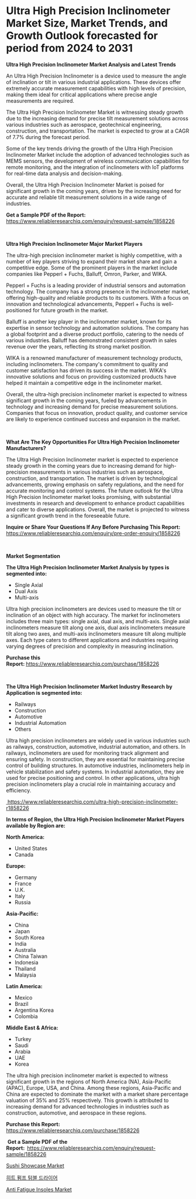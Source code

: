 <p><h1>Ultra High Precision Inclinometer Market Size, Market Trends, and Growth Outlook forecasted for period from 2024 to 2031</h1></p><p><strong>Ultra High Precision Inclinometer Market Analysis and Latest Trends</strong></p>
<p><p>An Ultra High Precision Inclinometer is a device used to measure the angle of inclination or tilt in various industrial applications. These devices offer extremely accurate measurement capabilities with high levels of precision, making them ideal for critical applications where precise angle measurements are required.</p><p>The Ultra High Precision Inclinometer Market is witnessing steady growth due to the increasing demand for precise tilt measurement solutions across various industries such as aerospace, geotechnical engineering, construction, and transportation. The market is expected to grow at a CAGR of 7.7% during the forecast period.</p><p>Some of the key trends driving the growth of the Ultra High Precision Inclinometer Market include the adoption of advanced technologies such as MEMS sensors, the development of wireless communication capabilities for remote monitoring, and the integration of inclinometers with IoT platforms for real-time data analysis and decision-making.</p><p>Overall, the Ultra High Precision Inclinometer Market is poised for significant growth in the coming years, driven by the increasing need for accurate and reliable tilt measurement solutions in a wide range of industries.</p></p>
<p><strong>Get a Sample PDF of the Report:&nbsp;</strong> <a href="https://www.reliableresearchiq.com/enquiry/request-sample/1858226">https://www.reliableresearchiq.com/enquiry/request-sample/1858226</a></p>
<p>&nbsp;</p>
<p><strong>Ultra High Precision Inclinometer Major Market Players</strong></p>
<p><p>The ultra-high precision inclinometer market is highly competitive, with a number of key players striving to expand their market share and gain a competitive edge. Some of the prominent players in the market include companies like Pepperl + Fuchs, Balluff, Omron, Parker, and WIKA.</p><p>Pepperl + Fuchs is a leading provider of industrial sensors and automation technology. The company has a strong presence in the inclinometer market, offering high-quality and reliable products to its customers. With a focus on innovation and technological advancements, Pepperl + Fuchs is well-positioned for future growth in the market.</p><p>Balluff is another key player in the inclinometer market, known for its expertise in sensor technology and automation solutions. The company has a global footprint and a diverse product portfolio, catering to the needs of various industries. Balluff has demonstrated consistent growth in sales revenue over the years, reflecting its strong market position.</p><p>WIKA is a renowned manufacturer of measurement technology products, including inclinometers. The company's commitment to quality and customer satisfaction has driven its success in the market. WIKA's innovative solutions and focus on providing customized products have helped it maintain a competitive edge in the inclinometer market.</p><p>Overall, the ultra-high precision inclinometer market is expected to witness significant growth in the coming years, fueled by advancements in technology and increasing demand for precise measurement solutions. Companies that focus on innovation, product quality, and customer service are likely to experience continued success and expansion in the market.</p></p>
<p>&nbsp;</p>
<p><strong>What Are The Key Opportunities For Ultra High Precision Inclinometer Manufacturers?</strong></p>
<p><p>The Ultra High Precision Inclinometer market is expected to experience steady growth in the coming years due to increasing demand for high-precision measurements in various industries such as aerospace, construction, and transportation. The market is driven by technological advancements, growing emphasis on safety regulations, and the need for accurate monitoring and control systems. The future outlook for the Ultra High Precision Inclinometer market looks promising, with substantial investments in research and development to enhance product capabilities and cater to diverse applications. Overall, the market is projected to witness a significant growth trend in the foreseeable future.</p></p>
<p><strong>Inquire or Share Your Questions If Any Before Purchasing This Report:</strong> <a href="https://www.reliableresearchiq.com/enquiry/pre-order-enquiry/1858226">https://www.reliableresearchiq.com/enquiry/pre-order-enquiry/1858226</a></p>
<p>&nbsp;</p>
<p><strong>Market Segmentation</strong></p>
<p><strong>The Ultra High Precision Inclinometer Market Analysis by types is segmented into:</strong></p>
<p><ul><li>Single Axial</li><li>Dual Axis</li><li>Multi-axis</li></ul></p>
<p><p>Ultra high precision inclinometers are devices used to measure the tilt or inclination of an object with high accuracy. The market for inclinometers includes three main types: single axial, dual axis, and multi-axis. Single axial inclinometers measure tilt along one axis, dual axis inclinometers measure tilt along two axes, and multi-axis inclinometers measure tilt along multiple axes. Each type caters to different applications and industries requiring varying degrees of precision and complexity in measuring inclination.</p></p>
<p><strong>Purchase this Report:&nbsp;</strong><a href="https://www.reliableresearchiq.com/purchase/1858226">https://www.reliableresearchiq.com/purchase/1858226</a></p>
<p>&nbsp;</p>
<p><strong>The Ultra High Precision Inclinometer Market Industry Research by Application is segmented into:</strong></p>
<p><ul><li>Railways</li><li>Construction</li><li>Automotive</li><li>Industrial Automation</li><li>Others</li></ul></p>
<p><p>Ultra high precision inclinometers are widely used in various industries such as railways, construction, automotive, industrial automation, and others. In railways, inclinometers are used for monitoring track alignment and ensuring safety. In construction, they are essential for maintaining precise control of building structures. In automotive industries, inclinometers help in vehicle stabilization and safety systems. In industrial automation, they are used for precise positioning and control. In other applications, ultra high precision inclinometers play a crucial role in maintaining accuracy and efficiency.</p></p>
<p><a href="https://www.reliableresearchiq.com/ultra-high-precision-inclinometer-r1858226">&nbsp;https://www.reliableresearchiq.com/ultra-high-precision-inclinometer-r1858226</a></p>
<p><strong>In terms of Region, the Ultra High Precision Inclinometer Market Players available by Region are:</strong></p>
<p>
    <p> <strong> North America: </strong>
        <ul>
            <li>United States</li>
            <li>Canada</li>
        </ul>
        </p> 
    <p> <strong> Europe: </strong>
        <ul>
            <li>Germany</li>
            <li>France</li>
            <li>U.K.</li>
            <li>Italy</li>
            <li>Russia</li>
        </ul>
        </p> 
    <p> <strong> Asia-Pacific: </strong>
        <ul>
            <li>China</li>
            <li>Japan</li>
            <li>South Korea</li>
            <li>India</li>
            <li>Australia</li>
            <li>China Taiwan</li>
            <li>Indonesia</li>
            <li>Thailand</li>
            <li>Malaysia</li>
        </ul>
        </p> 
    <p> <strong> Latin America: </strong>
        <ul>
            <li>Mexico</li>
            <li>Brazil</li>
            <li>Argentina Korea</li>
            <li>Colombia</li>
        </ul>
        </p> 
    <p> <strong> Middle East & Africa: </strong>
        <ul>
            <li>Turkey</li>
            <li>Saudi</li>
            <li>Arabia</li>
            <li>UAE</li>
            <li>Korea</li>
        </ul>
    </p>
    </p>
<p><p>The ultra high precision inclinometer market is expected to witness significant growth in the regions of North America (NA), Asia-Pacific (APAC), Europe, USA, and China. Among these regions, Asia-Pacific and China are expected to dominate the market with a market share percentage valuation of 35% and 25% respectively. This growth is attributed to increasing demand for advanced technologies in industries such as construction, automotive, and aerospace in these regions.</p></p>
<p><strong>Purchase this Report: </strong><a href="https://www.reliableresearchiq.com/purchase/1858226">https://www.reliableresearchiq.com/purchase/1858226</a></p>
<p>&nbsp;<strong>Get a Sample PDF of the Report:&nbsp;&nbsp;</strong><a href="https://www.reliableresearchiq.com/enquiry/request-sample/1858226">https://www.reliableresearchiq.com/enquiry/request-sample/1858226</a></p>
<p><strong></strong></p>
<p><p><a href="https://medium.com/@rasauncoleman20/global-sushi-showcase-market-sector-types-applications-market-player-strategies-regional-growth-3409da3c2db6">Sushi Showcase Market</a></p><p><a href="https://github.com/laholand/Market-Research-Report-List-5/blob/main/210880971807.md">히트 펌프 텀블 드라이어</a></p><p><a href="https://medium.com/@haangelat16/anti-fatigue-insoles-market-outlook-and-forecast-from-2024-to-2031-e29af4a9f57c">Anti Fatigue Insoles Market</a></p></p>